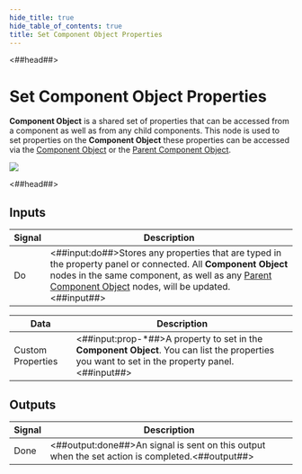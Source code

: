 ```yaml
---
hide_title: true
hide_table_of_contents: true
title: Set Component Object Properties
---
```


<##head##>

# Set Component Object Properties

**Component Object** is a shared set of properties that can be accessed from a component as well as from any child components. This node is used to set properties on the **Component Object** these properties can be accessed via the [Component Object](/nodes/component-utilities/component-object) or the [Parent Component Object](/nodes/component-utilities/parent-component-object).

<div className="ndl-image-with-background l">

![](nodes/component-utilities/set-component-object-properties/set-component-object-properties.png)

</div>

<##head##>

## Inputs

| Signal                                 | Description                                                                                                                                                                                                                                                                   |
| -------------------------------------- | ----------------------------------------------------------------------------------------------------------------------------------------------------------------------------------------------------------------------------------------------------------------------------- |
| <span className="ndl-signal">Do</span> | <##input:do##>Stores any properties that are typed in the property panel or connected. All **Component Object** nodes in the same component, as well as any [Parent Component Object](/nodes/component-utilities/parent-component-object) nodes, will be updated. <##input##> |

| Data                                                | Description                                                                                                                                     |
| --------------------------------------------------- | ----------------------------------------------------------------------------------------------------------------------------------------------- |
| <span className="ndl-data">Custom Properties</span> | <##input:prop-\*##>A property to set in the **Component Object**. You can list the properties you want to set in the property panel.<##input##> |

## Outputs

| Signal                                   | Description                                                                                     |
| ---------------------------------------- | ----------------------------------------------------------------------------------------------- |
| <span className="ndl-signal">Done</span> | <##output:done##>An signal is sent on this output when the set action is completed.<##output##> |
